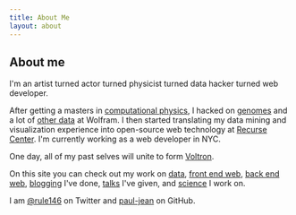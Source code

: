 ```yaml
---
title: About Me
layout: about
---
```


## About me

I'm an artist turned actor turned physicist turned data hacker turned web developer.

After getting a masters in [computational physics](science/), I hacked on
[genomes](data/wolfram-alpha-genomics.html) and a lot of [other data](data/) at Wolfram.
I then started translating my data mining and visualization experience into
open-source web technology at [Recurse Center](talks/). I'm currently working as a web
developer in NYC.

One day, all of my past selves will unite to form [Voltron](https://www.youtube.com/watch?v=tZZv5Z2Iz_s).

On this site you can check out my work on [data](data/), [front end web](frontend/),
[back end web](backend/), [blogging](writing/) I've done, [talks](talks/) I've given,
and [science](science/) I work on.

I am [@rule146](https://twitter.com/rule146) on Twitter and
[paul-jean](https://github.com/paul-jean) on GitHub.

